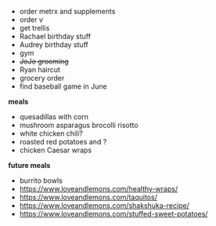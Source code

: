 * order metrx and supplements
* order v
* get trellis
* Rachael birthday stuff
* Audrey birthday stuff
* gym
* ~~JoJo grooming~~
* Ryan haircut 
* grocery order
* find baseball game in June

**meals**
* quesadillas with corn 
* mushroom asparagus brocolli risotto 
* white chicken chili? 
* roasted red potatoes and ?
* chicken Caesar wraps

**future meals**
* burrito bowls
* https://www.loveandlemons.com/healthy-wraps/
* https://www.loveandlemons.com/taquitos/
* https://www.loveandlemons.com/shakshuka-recipe/
* https://www.loveandlemons.com/stuffed-sweet-potatoes/
